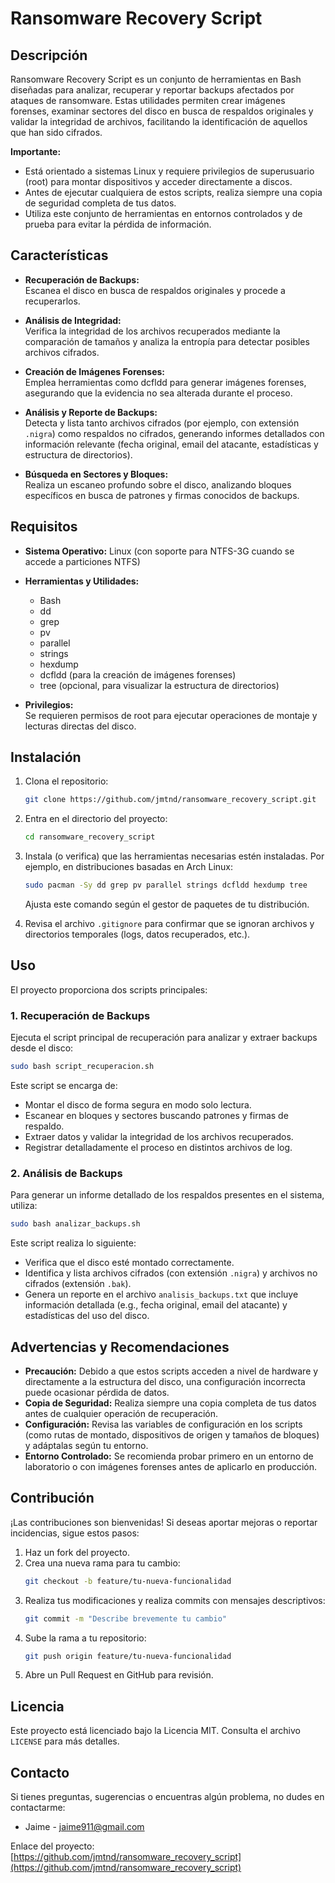 # Ransomware Recovery Script

## Descripción
Ransomware Recovery Script es un conjunto de herramientas en Bash diseñadas para analizar, recuperar y reportar backups afectados por ataques de ransomware. Estas utilidades permiten crear imágenes forenses, examinar sectores del disco en busca de respaldos originales y validar la integridad de archivos, facilitando la identificación de aquellos que han sido cifrados.

**Importante:**  
- Está orientado a sistemas Linux y requiere privilegios de superusuario (root) para montar dispositivos y acceder directamente a discos.
- Antes de ejecutar cualquiera de estos scripts, realiza siempre una copia de seguridad completa de tus datos.
- Utiliza este conjunto de herramientas en entornos controlados y de prueba para evitar la pérdida de información.

## Características
- **Recuperación de Backups:**  
  Escanea el disco en busca de respaldos originales y procede a recuperarlos.
  
- **Análisis de Integridad:**  
  Verifica la integridad de los archivos recuperados mediante la comparación de tamaños y analiza la entropía para detectar posibles archivos cifrados.

- **Creación de Imágenes Forenses:**  
  Emplea herramientas como dcfldd para generar imágenes forenses, asegurando que la evidencia no sea alterada durante el proceso.

- **Análisis y Reporte de Backups:**  
  Detecta y lista tanto archivos cifrados (por ejemplo, con extensión `.nigra`) como respaldos no cifrados, generando informes detallados con información relevante (fecha original, email del atacante, estadísticas y estructura de directorios).

- **Búsqueda en Sectores y Bloques:**  
  Realiza un escaneo profundo sobre el disco, analizando bloques específicos en busca de patrones y firmas conocidos de backups.

## Requisitos
- **Sistema Operativo:** Linux (con soporte para NTFS-3G cuando se accede a particiones NTFS)
- **Herramientas y Utilidades:**  
  - Bash
  - dd
  - grep
  - pv
  - parallel
  - strings
  - hexdump
  - dcfldd (para la creación de imágenes forenses)
  - tree (opcional, para visualizar la estructura de directorios)
  
- **Privilegios:**  
  Se requieren permisos de root para ejecutar operaciones de montaje y lecturas directas del disco.

## Instalación
1. Clona el repositorio:
   ```bash
   git clone https://github.com/jmtnd/ransomware_recovery_script.git
   ```
2. Entra en el directorio del proyecto:
   ```bash
   cd ransomware_recovery_script
   ```
3. Instala (o verifica) que las herramientas necesarias estén instaladas. Por ejemplo, en distribuciones basadas en Arch Linux:
   ```bash
   sudo pacman -Sy dd grep pv parallel strings dcfldd hexdump tree
   ```
   Ajusta este comando según el gestor de paquetes de tu distribución.

4. Revisa el archivo `.gitignore` para confirmar que se ignoran archivos y directorios temporales (logs, datos recuperados, etc.).

## Uso
El proyecto proporciona dos scripts principales:

### 1. Recuperación de Backups
Ejecuta el script principal de recuperación para analizar y extraer backups desde el disco:
   ```bash
   sudo bash script_recuperacion.sh
   ```
Este script se encarga de:
- Montar el disco de forma segura en modo solo lectura.
- Escanear en bloques y sectores buscando patrones y firmas de respaldo.
- Extraer datos y validar la integridad de los archivos recuperados.
- Registrar detalladamente el proceso en distintos archivos de log.

### 2. Análisis de Backups
Para generar un informe detallado de los respaldos presentes en el sistema, utiliza:
   ```bash
   sudo bash analizar_backups.sh
   ```
Este script realiza lo siguiente:
- Verifica que el disco esté montado correctamente.
- Identifica y lista archivos cifrados (con extensión `.nigra`) y archivos no cifrados (extensión `.bak`).
- Genera un reporte en el archivo `analisis_backups.txt` que incluye información detallada (e.g., fecha original, email del atacante) y estadísticas del uso del disco.

## Advertencias y Recomendaciones
- **Precaución:** Debido a que estos scripts acceden a nivel de hardware y directamente a la estructura del disco, una configuración incorrecta puede ocasionar pérdida de datos.  
- **Copia de Seguridad:** Realiza siempre una copia completa de tus datos antes de cualquier operación de recuperación.
- **Configuración:** Revisa las variables de configuración en los scripts (como rutas de montado, dispositivos de origen y tamaños de bloques) y adáptalas según tu entorno.
- **Entorno Controlado:** Se recomienda probar primero en un entorno de laboratorio o con imágenes forenses antes de aplicarlo en producción.

## Contribución
¡Las contribuciones son bienvenidas! Si deseas aportar mejoras o reportar incidencias, sigue estos pasos:
1. Haz un fork del proyecto.
2. Crea una nueva rama para tu cambio:
   ```bash
   git checkout -b feature/tu-nueva-funcionalidad
   ```
3. Realiza tus modificaciones y realiza commits con mensajes descriptivos:
   ```bash
   git commit -m "Describe brevemente tu cambio"
   ```
4. Sube la rama a tu repositorio:
   ```bash
   git push origin feature/tu-nueva-funcionalidad
   ```
5. Abre un Pull Request en GitHub para revisión.

## Licencia
Este proyecto está licenciado bajo la Licencia MIT. Consulta el archivo `LICENSE` para más detalles.

## Contacto
Si tienes preguntas, sugerencias o encuentras algún problema, no dudes en contactarme:

- Jaime - jaime911@gmail.com

Enlace del proyecto:  
[https://github.com/jmtnd/ransomware_recovery_script](https://github.com/jmtnd/ransomware_recovery_script)
